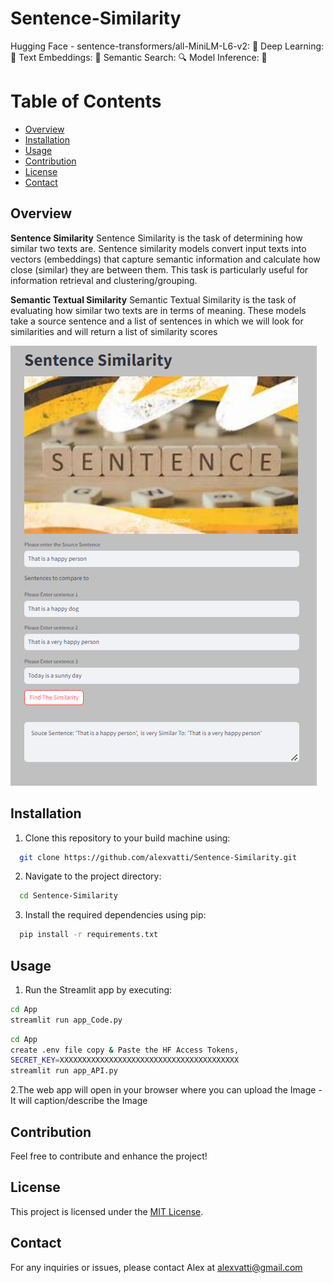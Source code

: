 # Sentence-Similarity

Hugging Face - sentence-transformers/all-MiniLM-L6-v2: 🧠
Deep Learning: 🤖
Text Embeddings: 📏
Semantic Search: 🔍
Model Inference: 🧩

# Table of Contents

- [Overview](#overview)
- [Installation](#Installation)
- [Usage](#Usage)
- [Contribution](#contribution)
- [License](#license)
- [Contact](#contact)

## Overview 
**Sentence Similarity**
Sentence Similarity is the task of determining how similar two texts are. Sentence similarity models convert input texts into vectors (embeddings) that capture semantic information and calculate how close (similar) they are between them. This task is particularly useful for information retrieval and clustering/grouping.


**Semantic Textual Similarity**
Semantic Textual Similarity is the task of evaluating how similar two texts are in terms of meaning. 
These models take a source sentence and a list of sentences in which we will look for similarities and will return a list of similarity scores

![](App-View.png)

## Installation

1. Clone this repository to your build machine using:

```bash
  git clone https://github.com/alexvatti/Sentence-Similarity.git
```
2. Navigate to the project directory:

```bash
  cd Sentence-Similarity
```
3. Install the required dependencies using pip:

```bash
  pip install -r requirements.txt
```


## Usage

1. Run the Streamlit app by executing:
```bash
cd App
streamlit run app_Code.py
```

```bash
cd App
create .env file copy & Paste the HF Access Tokens, 
SECRET_KEY=XXXXXXXXXXXXXXXXXXXXXXXXXXXXXXXXXXXXXXXX
streamlit run app_API.py
```

2.The web app will open in your browser where you can upload the Image - It will caption/describe the Image

## Contribution

Feel free to contribute and enhance the project!

## License
This project is licensed under the [MIT License](LICENSE).

## Contact
For any inquiries or issues, please contact Alex at alexvatti@gmail.com
